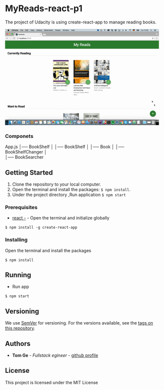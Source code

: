 # MyReads-react-p1

The project of Udacity is using create-react-app to manage reading books. 

![correct-use-of-state.gif](public/correct-use-of-state.gif)

### Componets

App.js
│── BookShelf
│   │── BookShelf
│       │── Book
│           │── BookShelfChanger
│   
│── BookSearcher

## Getting Started


1. Clone the repository to your local computer.
2. Open the terminal and install the packages: `$ npm install`.
3. Under the project directory ,Run application `$ npm start`



### Prerequisites

* [react -](https://github.com/facebook/create-react-app) - Open the terminal and initialize globally
```
$ npm install -g create-react-app
```

### Installing

Open the terminal and install the packages

```
$ npm install

```

## Running

 - Run app

```
$ npm start
```


## Versioning

We use [SemVer](http://semver.org/) for versioning. For the versions available, see the [tags on this repository](https://github.com/your/project/tags).

## Authors

* **Tom Ge** - *Fullstack egineer* - [github profile](https://github.com/tomgtqq)


## License

This project is licensed under the MIT License
